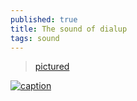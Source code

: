 ```yaml
---
published: true
title: The sound of dialup
tags: sound
---
```

> [pictured](https://www.windytan.com/2012/11/the-sound-of-dialup-pictured.html)

[![caption](https://oona.windytan.com/posters/dialup-final.png)](https://www.windytan.com/2012/11/the-sound-of-dialup-pictured.html)